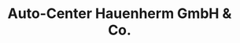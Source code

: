 ---
title: "Auto-Center Hauenherm GmbH & Co."
url: /zwickau/auto-center-hauenherm-gmbh-und-co/
shop: Autohaus
---